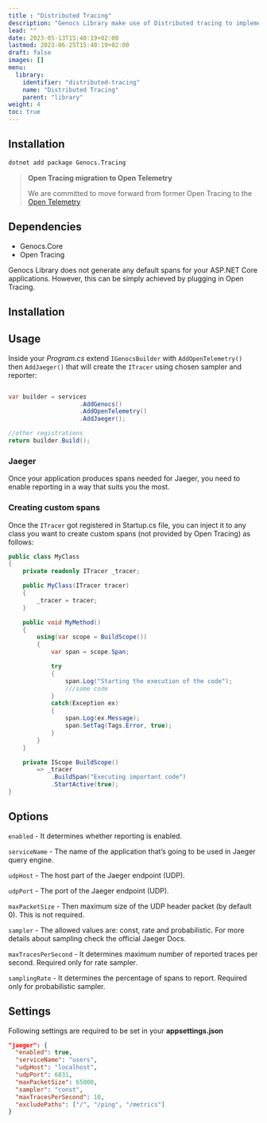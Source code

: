 ```yaml
---
title : "Distributed Tracing"
description: "Genocs Library make use of Distributed tracing to implement cross service tracing!"
lead: ""
date: 2023-05-13T15:40:19+02:00
lastmod: 2023-06-25T15:40:19+02:00
draft: false
images: []
menu:
  library:
    identifier: "distributed-tracing"
    name: "Distributed Tracing"
    parent: "library"
weight: 4
toc: true
---
```



## Installation

``` bash
dotnet add package Genocs.Tracing
```

> **Open Tracing migration to Open Telemetry**
>
> We are committed to move forward from former Open Tracing to the [Open Telemetry](https://opentelemetry.io/)
>

## Dependencies

- Genocs.Core
- Open Tracing

Genocs Library does not generate any default spans for your ASP.NET Core applications. However, this can be simply achieved by plugging in Open Tracing.

## Installation


## Usage

Inside your *Program.cs* extend `IGenocsBuilder` with `AddOpenTelemetry()` then `AddJaeger()` that will create the `ITracer` using chosen sampler and reporter:

``` cs

var builder = services
                    .AddGenocs()
                    .AddOpenTelemetry()
                    .AddJaeger();

//other registrations    
return builder.Build();
```

### Jaeger

Once your application produces spans needed for Jaeger, you need to enable reporting in a way that suits you the most.

### Creating custom spans

Once the `ITracer` got registered in Startup.cs file, you can inject it to any class you want to create custom spans (not provided by Open Tracing) as follows:

``` cs
public class MyClass
{
    private readonly ITracer _tracer;

    public MyClass(ITracer tracer)
    {
        _tracer = tracer;
    }

    public void MyMethod()
    {
        using(var scope = BuildScope())
        {
            var span = scope.Span;

            try
            {
                span.Log("Starting the execution of the code");
                ///some code
            }
            catch(Exception ex)
            {
                span.Log(ex.Message);
                span.SetTag(Tags.Error, true);
            }
        }
    }

    private IScope BuildScope()
        => _tracer
            .BuildSpan("Executing important code")
            .StartActive(true);
}
```

## Options

`enabled` - It determines whether reporting is enabled.

`serviceName` - The name of the application that’s going to be used in Jaeger query engine.

`udpHost` - The host part of the Jaeger endpoint (UDP).

`udpPort` - The port of the Jaeger endpoint (UDP).

`maxPacketSize` - Then maximum size of the UDP header packet (by default 0). This is not required.

`sampler` - The allowed values are: const, rate and probabilistic. For more details about sampling check the official Jaeger Docs.

`maxTracesPerSecond` - It determines maximum number of reported traces per second. Required only for rate sampler.

`samplingRate` - It determines the percentage of spans to report. Required only for probabilistic sampler.

## Settings

Following settings are required to be set in your **appsettings.json**

``` json
"jaeger": {
  "enabled": true,
  "serviceName": "users",
  "udpHost": "localhost",
  "udpPort": 6831,
  "maxPacketSize": 65000,
  "sampler": "const",
  "maxTracesPerSecond": 10,
  "excludePaths": ["/", "/ping", "/metrics"]
}
```

